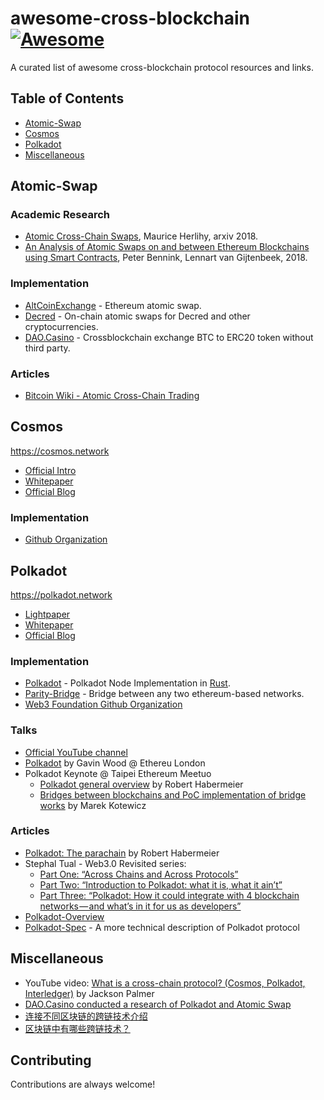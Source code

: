 # awesome-cross-blockchain [![Awesome](https://cdn.rawgit.com/sindresorhus/awesome/d7305f38d29fed78fa85652e3a63e154dd8e8829/media/badge.svg)](https://github.com/sindresorhus/awesome)

A curated list of awesome cross-blockchain protocol resources and links.

## Table of Contents

- [Atomic-Swap](#atomic-swap)
- [Cosmos](#cosmos)
- [Polkadot](#polkadot)
- [Miscellaneous](#miscellaneous)

## Atomic-Swap

### Academic Research

* [Atomic Cross-Chain Swaps](https://arxiv.org/abs/1801.09515), Maurice Herlihy, arxiv 2018.
* [An Analysis of Atomic Swaps on and between Ethereum Blockchains using Smart Contracts](http://uvalight.net/~delaat/rp/2017-2018/p42/report.pdf), Peter Bennink, Lennart van Gijtenbeek, 2018.

### Implementation

* [AltCoinExchange](https://github.com/AltCoinExchange/ethatomicswap) - Ethereum atomic swap.
* [Decred](https://github.com/decred/atomicswap) - On-chain atomic swaps for Decred and other cryptocurrencies.
* [DAO.Casino](https://github.com/DaoCasino/BTC2ERC20_atomicswap) - Crossblockchain exchange BTC to ERC20 token without third party.

### Articles

* [Bitcoin Wiki - Atomic Cross-Chain Trading](https://en.bitcoin.it/wiki/Atomic_cross-chain_trading)

## Cosmos

<https://cosmos.network>

* [Official Intro](https://cosmos.network/intro)
* [Whitepaper](https://cosmos.network/whitepaper)
* [Official Blog](https://blog.cosmos.network)

### Implementation
* [Github Organization](https://github.com/cosmos)

## Polkadot

<https://polkadot.network>

* [Lightpaper](https://polkadot.network/Polkadot-lightpaper.pdf)
* [Whitepaper](https://github.com/w3f/polkadot-white-paper/blob/master/PolkaDotPaper.pdf)
* [Official Blog](https://medium.com/polkadot-network)

### Implementation

* [Polkadot](https://github.com/paritytech/polkadot) - Polkadot Node Implementation in [Rust](https://www.rust-lang.org/en-US/).
* [Parity-Bridge](https://github.com/paritytech/parity-bridge) - Bridge between any two ethereum-based networks.
* [Web3 Foundation Github Organization](https://github.com/w3f)

### Talks

* [Official YouTube channel](https://www.youtube.com/channel/UCB7PbjuZLEba_znc7mEGNgw)
* [Polkadot](https://www.youtube.com/watch?v=lIghiCmHz0U) by Gavin Wood @ Ethereu London
* Polkadot Keynote @ Taipei Ethereum Meetuo
    * [Polkadot general overview](https://www.youtube.com/watch?v=UKNt3nVTIN8&t=2m30s) by Robert Habermeier 
    * [Bridges between blockchains and PoC implementation of bridge works](https://www.youtube.com/watch?v=UKNt3nVTIN8&t=42m) by Marek Kotewicz 

### Articles

* [Polkadot: The parachain](https://medium.com/polkadot-network/polkadot-the-parachain-3808040a769a) by Robert Habermeier
* Stephal Tual - Web3.0 Revisited series:
    * [Part One: “Across Chains and Across Protocols”](https://blog.stephantual.com/web-3-0-revisited-part-one-across-chains-and-across-protocols-4282b01054c5)
    * [Part Two: “Introduction to Polkadot: what it is, what it ain’t”](https://blog.stephantual.com/web-three-revisited-part-two-introduction-to-polkadot-what-it-is-what-it-aint-657782051d34)
    * [Part Three: “Polkadot: How it could integrate with 4 blockchain networks — and what’s in it for us as developers”](https://blog.stephantual.com/title-12deb5d6eeed)
* [Polkadot-Overview](https://github.com/w3f/polkadot-overview)
* [Polkadot-Spec](https://github.com/w3f/polkadot-spec/blob/master/spec.md) - A more technical description of Polkadot protocol

## Miscellaneous

* YouTube video: [What is a cross-chain protocol? (Cosmos, Polkadot, Interledger)](https://www.youtube.com/watch?v=wq1fXPLktUQ) by Jackson Palmer
* [DAO.Casino conducted a research of Polkadot and Atomic Swap](https://medium.com/@dao.casino/dao-casino-conducted-a-research-of-polkadot-and-atomic-swap-b03e44886735)
* [连接不同区块链的跨链技术介绍](https://www.qkldx.net/topic/411/连接不同区块链的跨链技术介绍)
* [区块链中有哪些跨链技术？](https://36kr.com/p/5117175.html)

## Contributing

Contributions are always welcome!


